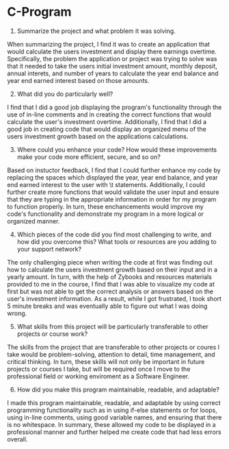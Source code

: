 # C-Program

1. Summarize the project and what problem it was solving.

When summarizing the project, I find it was to create an application that would calculate the users investment and display there earnings overtime. Specifically, the problem the application or project was trying to solve was that it needed to take the users initial investment amount, monthly deposit, annual interets, and number of years to calculate the year end balance and year end earned interest based on those amounts. 

2. What did you do particularly well?

I find that I did a good job displaying the program's functionality through the use of in-line comments and in creating the correct functions that would calculate the user's investment overtime. Additionally, I find that I did a good job in creating code that would display an organized menu of the users investment growth based on the applications calculations.  

3. Where could you enhance your code? How would these improvements make your code more efficient, secure, and so on?

Based on instuctor feedback, I find that I could further enhance my code by replacing the spaces which displayed the year, year end balance, and year end earned interest to the user with \t statements. Additionally, I could further create more functions that would validate the user input and ensure that they are typing in the appropriate information in order for my program to function properly. In turn, these enchancements would improve my code's functionality and demonstrate my program in a more logical or organized manner.

4. Which pieces of the code did you find most challenging to write, and how did you overcome this? What tools or resources are you adding to your support network?

The only challenging piece when writing the code at first was finding out how to calculate the users investment growth based on their input and in a yearly amount. In turn, with the help of Zybooks and resources materials provided to me in the course, I find that I was able to visualize my code at first but was not able to get the correct analysis or answers based on the user's investment information. As a result, while I got frustrated, I took short 5 minute breaks and was eventually able to figure out what I was doing wrong.

5. What skills from this project will be particularly transferable to other projects or course work?

The skills from the project that are transferable to other projects or coures I take would be problem-solving, attention to detail, time management, and critical thinking. In turn, these skills will not only be important in future projects or courses I take, but will be required once I move to the professional field or working enviroment as a Software Engineer.

6. How did you make this program maintainable, readable, and adaptable?

I made this program maintainable, readable, and adaptable by using correct programming functionality such as in using if-else statements or for loops, using in-line comments, using good variable names, and ensuring that there is no whitespace. In summary, these allowed my code to be displayed in a professional manner and further helped me create code that had less errors overall.
